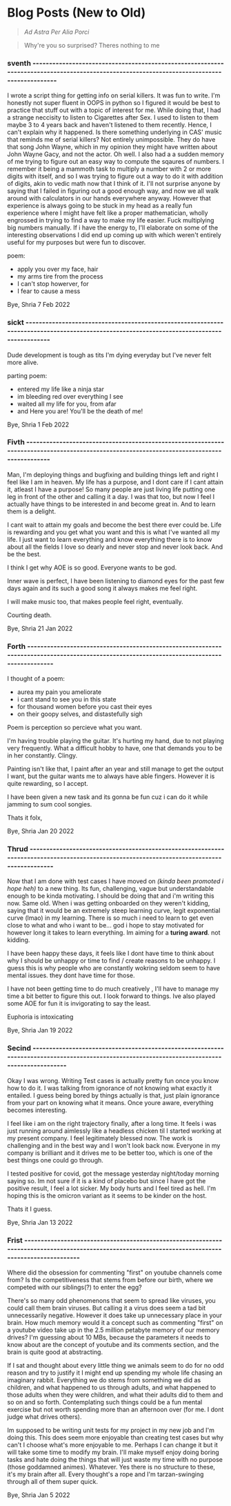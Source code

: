 # Blog Posts (New to Old)
> _Ad Astra Per Alia Porci_

> Why're you so surprised? Theres nothing to me


### sventh ------------------------------------------------------------------------------------------------------------------------------------------
I wrote a script thing for getting info on serial killers. It was fun to write. I'm honestly not super fluent in OOPS in python so I figured it would be best to practice that stuff out with a topic of interest for me. While doing that, I had a strange neccisity to listen to Cigarettes after Sex. I used to listen to them maybe 3 to 4 years back and haven't listened to them recently. Hence, I can't explain why it happened. Is there something underlying in CAS' music that reminds me of serial killers? Not entirely unimpossible. They do have that song John Wayne, which in my opinion they might have written about John Wayne Gacy, and not the actor. Oh well.
I also had a a sudden memory of me trying to figure out an easy way to compute the sqaures of numbers. I remember it being a mammoth task to multiply a number with 2 or more digits with itself, and so I was trying to figure out a way to do it with addition of digits, akin to vedic math now that I think of it. I'll not surprise anyone by saying that I failed in figuring out a good enough way, and now we all walk around with calculators in our hands everywhere anyway. However that experience is always going to be stuck in my head as a really fun experience where I might have felt like a proper mathematician, wholly engrossed in trying  to find a way to make my life easier. Fuck multiplying big numbers manually. If i have the energy to, I'll elaborate on some of the interesting observations I did end up coming up with which weren't entirely useful for my purposes but were fun to discover.

poem:
- apply you over my face, hair
- my arms tire from the process
- I can't stop howerver, for
- I fear to cause a mess

Bye,
Shria
7 Feb 2022

### sickt ------------------------------------------------------------------------------------------------------------------------------------------
Dude development is tough as tits I'm dying everyday but I've never felt more alive.

parting poem:
- entered my life like a ninja star
- im bleeding red over everything I see
- waited all my life for you, from afar
- and Here you are! You'll be the death of me!

Bye,
Shria
1 Feb 2022

### Fivth ------------------------------------------------------------------------------------------------------------------------------------------
Man, I'm deploying things and bugfixing and building things left and right I feel like I am in heaven. My life has a purpose, and I dont care if I cant attain it, atleast I have a purpose! So many people are just living life putting one leg in front of the other and calling it a day. I was that too, but now I feel I actually have things to be interested in and become great in. And to learn them is a delight. 

I cant wait to attain my goals and become the best there ever could be. Life is rewarding and you get what you want and this is what I've wanted all my life. I just want to learn everything and know everything there is to know about all the fields I love so dearly and never stop and never look back. And be the best.

I think I get why AOE is so good. Everyone wants to be god.

Inner wave is perfect, I have been listening to diamond eyes for the past few days again and its such a good song it always makes me feel right.

I will make music too, that makes people feel right, eventually.

Courting death.

Bye,
Shria
21 Jan 2022



### Forth ------------------------------------------------------------------------------------------------------------------------------------------
I thought of a poem:

- aurea my pain you ameliorate
- i cant stand to see you in this state
- for thousand women before you cast their eyes
- on their goopy selves, and distastefully sigh

Poem is perception so percieve what you want.

I'm having trouble playing the guitar. It's hurting my hand, due to not playing very frequently. What a difficult hobby to have, one that demands you to be in her constantly. Clingy.

Painting isn't like that, I paint after an year and still manage to get the output I want, but the guitar wants me to always have able fingers. However it is quite rewarding, so I accept.

I have been given a new task and its gonna be fun cuz i can do it while jamming to sum cool songies.

Thats it folx,

Bye,
Shria
Jan 20 2022


### Thrud ------------------------------------------------------------------------------------------------------------------------------------------
Now that I am done with test cases I have moved on *(kinda been promoted i hope heh)* to a new thing. Its fun, challenging, vague but understandable enough to be kinda motivating. I should be doing that and i'm writing this now. Same old. When i was getting onboarded on they weren't kidding, saying that it would be an extremely steep learning curve, legit exponential curve (lmao) in my learning. There is so much i need to learn to get even close to what and who i want to be... god i hope to stay motivated for however long it takes to learn everything. Im aiming for a **turing award**. not kidding.

I have been happy these days, it feels like I dont have time to think about why I should be unhappy or time to find / create reasons to be unhappy. I guess this is why people who are constantly wokring seldom seem to have mental issues. they dont have time for those.

I have not been getting time to do much creatively , I'll have to manage my time a bit better to figure this out. I look forward to things. Ive also played some AOE for fun it is invigorating to say the least.

Euphoria is intoxicating

Bye,
Shria
Jan 19 2022

### Secind ---------------------------------------------------------------------------------------------------------------------------------------------
Okay I was wrong. Writing Test cases is actually pretty fun once you know how to do it. I was talking from ignorance of not knowing what exactly it entailed. I guess being bored by things actually is that, just plain ignorance from your part on knowing what it means. Once youre aware, everything becomes interesting.

I feel like i am on the right trajectory finally, after a long time. It feels i was just running around aimlessly like a headless chicken til I started working at my present company. I feel legitimately blessed now. The work is challenging and in the best way and I won't look back now. Everyone in my company is brilliant and it drives me to be better too, which is one of the best things one could go through.

I tested positive for covid, got the message yesterday night/today morning saying so. Im not sure if it is a kind of placebo but since I have got the positive result, I feel a lot sicker. My body hurts and I feel tired as hell. I'm hoping this is the omicron variant as it seems to be kinder on the host.

Thats it I guess.

Bye,
Shria
Jan 13 2022

### Frist ---------------------------------------------------------------------------------------------------------------------------------------------------
Where did the obsession for commenting "first" on youtube channels come from? Is the competitiveness that stems from before our birth, where we competed with our siblings(?) to enter the egg? 

There's so many odd phenomenons that seem to spread like viruses, you could call them brain viruses. But calling it a virus does seem a tad bit unnecessarily negative. However it does take up unnecessary place in your brain. How much memory would it a concept such as commenting "first" on a youtube video take up in the 2.5 million petabyte memory of our memory drives? I'm guessing about 10 MBs, because the parameters it needs to know about are the concept of youtube and its comments section, and the brain is quite good at abstracting. 

If I sat and thought about every little thing we animals seem to do for no odd reason and try to justify it I might end up spending my whole life chasing an imaginary rabbit. Everything we do stems from something we did as children, and what happened to us through adults, and what happened to those adults when they were children, and what their adults did to them and so on and so forth. Contemplating such things could be a fun mental exercise but not worth spending more than an afternoon over (for me. I dont judge what drives others).

Im supposed to be writing unit tests for my project in my new job and I'm doing this. This does seem more enjoyable than creating test cases but why can't I choose what's more enjoyable to me. Perhaps I can change it but it will take some time to modify my brain. I'll make myself enjoy doing boring tasks and hate doing the things that will just waste my time with no purpose (those goddamned animes). Whatever. Yes there is no structure to these, it's my brain after all. Every thought's a rope and I'm tarzan-swinging through all of them super quick.

Bye,
Shria
Jan 5 2022
